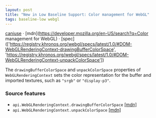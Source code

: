 ```yaml
---
layout: post
title: "New in Low Baseline Support: Color management for WebGL"
tags: baseline-low webgl
---
```


[caniuse](https://caniuse.com/?search=webgl-color-management) · [mdn](https://developer.mozilla.org/en-US/search?q=Color management for WebGL) · [spec](['https://registry.khronos.org/webgl/specs/latest/1.0/#DOM-WebGLRenderingContext-drawingBufferColorSpace', 'https://registry.khronos.org/webgl/specs/latest/1.0/#DOM-WebGLRenderingContext-unpackColorSpace'])

The `drawingBufferColorSpace` and `unpackColorSpace` properties of `WebGLRenderingContext` sets the color representation for the buffer and imported textures, such as `"srgb"` or `"display-p3"`.

### Source features

- ``api.WebGLRenderingContext.drawingBufferColorSpace`` [[mdn]](https://developer.mozilla.org/en-US/search?q=api.WebGLRenderingContext.drawingBufferColorSpace)
- ``api.WebGLRenderingContext.unpackColorSpace`` [[mdn]](https://developer.mozilla.org/en-US/search?q=api.WebGLRenderingContext.unpackColorSpace)
